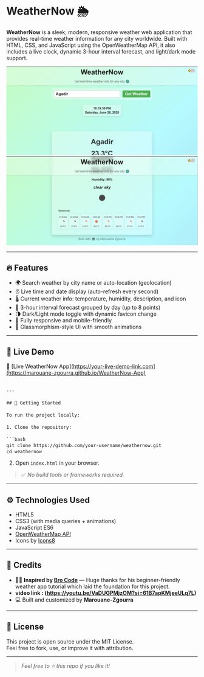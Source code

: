 
# WeatherNow 🌦️

**WeatherNow** is a sleek, modern, responsive weather web application that provides real-time weather information for any city worldwide. Built with HTML, CSS, and JavaScript using the OpenWeatherMap API, it also includes a live clock, dynamic 3-hour interval forecast, and light/dark mode support.

![Screenshot 1](./Capture14.JPG)
![Screenshot 2](./Capture15.JPG)

---

## 🔥 Features

- 🌍 Search weather by city name or auto-location (geolocation)
- ⏰ Live time and date display (auto-refresh every second)
- 🌡️ Current weather info: temperature, humidity, description, and icon
- 📆 3-hour interval forecast grouped by day (up to 8 points)
- 🌗 Dark/Light mode toggle with dynamic favicon change
- 📱 Fully responsive and mobile-friendly
- 🌈 Glassmorphism-style UI with smooth animations

---

## 🧪 Live Demo

🔗 [Live WeatherNow App](https://your-live-demo-link.com](https://marouane-zgourra.github.io/WeatherNow-App)
```

---

## 🚀 Getting Started

To run the project locally:

1. Clone the repository:

```bash
git clone https://github.com/your-username/weathernow.git
cd weathernow
```

2. Open `index.html` in your browser.

> ✅ _No build tools or frameworks required._

---

## ⚙️ Technologies Used

- HTML5  
- CSS3 (with media queries + animations)  
- JavaScript ES6  
- [OpenWeatherMap API](https://openweathermap.org/api)  
- Icons by [Icons8](https://icons8.com/)  

---

## 🙏 Credits

- 👨‍💻 **Inspired by [Bro Code](https://www.youtube.com/@BroCodez)** — Huge thanks for his beginner-friendly weather app tutorial which laid the foundation for this project.
- **video link : (<https://youtu.be/VaDUGPMjzOM?si=61B7apKMjeeULq7L>)**
- 💻 Built and customized by **Marouane-Zgourra**

---

## 📜 License

This project is open source under the MIT License.  
Feel free to fork, use, or improve it with attribution.

---

> _Feel free to ⭐ this repo if you like it!_

